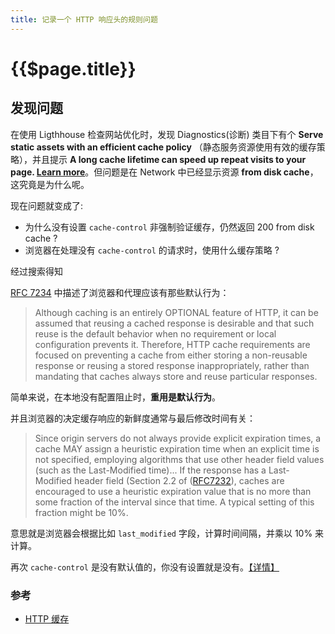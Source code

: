 ```yaml
---
title: 记录一个 HTTP 响应头的规则问题
---
```


# {{$page.title}}

## 发现问题

在使用 Ligthhouse 检查网站优化时，发现 Diagnostics(诊断) 类目下有个 __Serve static assets with an efficient cache policy__ （静态服务资源使用有效的缓存策略），并且提示 **A long cache lifetime can speed up repeat visits to your page. [Learn more](https://developers.google.com/web/tools/lighthouse/audits/cache-policy?utm_medium=devtools&utm_source=lighthouse)**。但问题是在 Network 中已经显示资源 __from disk cache__，这究竟是为什么呢。

现在问题就变成了:
+ 为什么没有设置 `cache-control` 非强制验证缓存，仍然返回 200 from disk cache ?
+ 浏览器在处理没有 `cache-control` 的请求时，使用什么缓存策略 ?

经过搜索得知

[RFC 7234](https://tools.ietf.org/html/rfc7234#section-3) 中描述了浏览器和代理应该有那些默认行为：

> Although caching is an entirely OPTIONAL feature of HTTP, it can be assumed that reusing a cached response is desirable and that such reuse is the default behavior when no requirement or local configuration prevents it. Therefore, HTTP cache requirements are focused on preventing a cache from either storing a non-reusable response or reusing a stored response inappropriately, rather than mandating that caches always store and reuse particular responses.

简单来说，在本地没有配置阻止时，**重用是默认行为**。

并且浏览器的决定缓存响应的新鲜度通常与最后修改时间有关：

> Since origin servers do not always provide explicit expiration times, a cache MAY assign a heuristic expiration time when an explicit time is not specified, employing algorithms that use other header field values (such as the Last-Modified time)... If the response has a Last-Modified header field (Section 2.2 of ([RFC7232](https://tools.ietf.org/html/rfc7234#section-4.2.2)), caches are encouraged to use a heuristic expiration value that is no more than some fraction of the interval since that time. A typical setting of this fraction might be 10%. 

意思就是浏览器会根据比如 `last_modified` 字段，计算时间间隔，并乘以 10% 来计算。

再次 `cache-control` 是没有默认值的，你没有设置就是没有。[【详情】](https://stackoverflow.com/questions/14496694/whats-default-value-of-cache-control)


### 参考

+ [HTTP 缓存](https://developers.google.com/web/fundamentals/performance/optimizing-content-efficiency/http-caching#invalidating_and_updating_cached_responses)